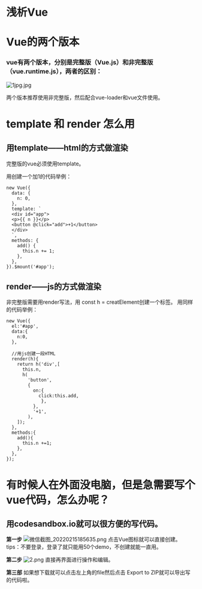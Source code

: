 # 浅析Vue


# Vue的两个版本
### vue有两个版本，分别是完整版（Vue.js）和非完整版（vue.runtime.js），两者的区别：

![1jpg.jpg](https://p1-juejin.byteimg.com/tos-cn-i-k3u1fbpfcp/838b926fcce44de1959f80b0c9c457b3~tplv-k3u1fbpfcp-watermark.image?)

两个版本推荐使用非完整版，然后配合vue-loader和vue文件使用。

# template 和 render 怎么用

## 用template——html的方式做渲染

完整版的vue必须使用template。

用创建一个加1的代码举例：

```
new Vue({
  data: {
    n: 0,
  },
  template: `
  <div id="app">
  <p>{{ n }}</p>
  <button @click="add">+1</button>
  </div>
  `,
  methods: {
    add() {
      this.n += 1;
    },
  },
}).$mount('#app');

```

## render——js的方式做渲染

非完整版需要用render写法，用 const h = creatElement创建一个标签。
用同样的代码举例：
```
new Vue({
  el:'#app',
  data:{
    n:0,
  },
  
  //用js创建一段HTML
  render(h){
    return h('div',[
      this.n,
      h(
        'button',
        {
          on:{
            click:this.add, 
             },
          },
          '+1',
        ),
    ]);
  },
  methods:{
    add(){
      this.n +=1;
    },
  },
});
```

# 有时候人在外面没电脑，但是急需要写个vue代码，怎么办呢？
## 用codesandbox.io就可以很方便的写代码。

**第一步**
![微信截图_20220215185635.png](https://p6-juejin.byteimg.com/tos-cn-i-k3u1fbpfcp/363b13896c074a8b85ec324124d37d4f~tplv-k3u1fbpfcp-watermark.image?)
点击Vue图标就可以直接创建。
tips：不要登录，登录了就只能用50个demo，不创建就能一直用。

**第二步**
![2.png](https://p1-juejin.byteimg.com/tos-cn-i-k3u1fbpfcp/a0a6dcda0ddf44879928d29fff283137~tplv-k3u1fbpfcp-watermark.image?)
直接再界面进行操作和编辑。


**第三部**
如果想下载就可以点击左上角的file然后点击 Export to ZIP就可以导出写的代码啦。
